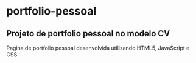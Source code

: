 # portfolio-pessoal

## Projeto de portfolio pessoal no modelo CV
Pagina de portfolio pessoal desenvolvida utilizando HTML5, JavaScript e CSS.
